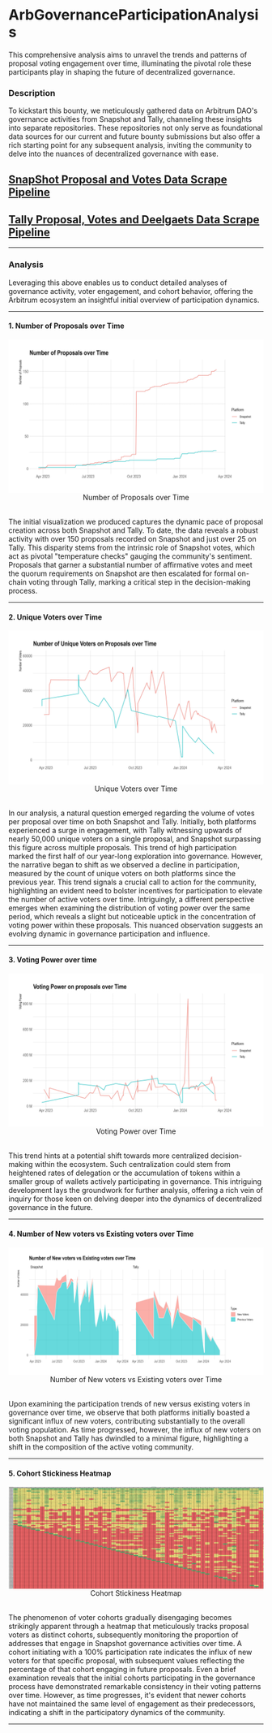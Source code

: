 # ArbGovernanceParticipationAnalysis
This comprehensive analysis aims to unravel the trends and patterns of proposal voting engagement over time, illuminating the pivotal role these participants play in shaping the future of decentralized governance.

### Description
To kickstart this bounty, we meticulously gathered data on Arbitrum DAO's governance activities from Snapshot and Tally, channeling these insights into separate repositories. These repositories not only serve as foundational data sources for our current and future bounty submissions but also offer a rich starting point for any subsequent analysis, inviting the community to delve into the nuances of decentralized governance with ease.

## [SnapShot Proposal and Votes Data Scrape Pipeline](https://github.com/yogesh-bansal/ArbSnapshotData)
## [Tally Proposal, Votes and Deelgaets Data Scrape Pipeline](https://github.com/yogesh-bansal/ArbTallyData)

<hr>

### Analysis

Leveraging this above enables us to conduct detailed analyses of governance activity, voter engagement, and cohort behavior, offering the Arbitrum ecosystem an insightful initial overview of participation dynamics.

<hr>

#### 1. Number of Proposals over Time

<img src="www/p1.jpg" align="center"/>
<div align="center">Number of Proposals over Time</div>
&nbsp;
&nbsp;

The initial visualization we produced captures the dynamic pace of proposal creation across both Snapshot and Tally. To date, the data reveals a robust activity with over 150 proposals recorded on Snapshot and just over 25 on Tally. This disparity stems from the intrinsic role of Snapshot votes, which act as pivotal "temperature checks" gauging the community's sentiment. Proposals that garner a substantial number of affirmative votes and meet the quorum requirements on Snapshot are then escalated for formal on-chain voting through Tally, marking a critical step in the decision-making process.

<hr>

#### 2. Unique Voters over Time

<img src="www/p2.jpg" align="center"/>
<div align="center">Unique Voters over Time</div>
&nbsp;
&nbsp;

In our analysis, a natural question emerged regarding the volume of votes per proposal over time on both Snapshot and Tally. Initially, both platforms experienced a surge in engagement, with Tally witnessing upwards of nearly 50,000 unique voters on a single proposal, and Snapshot surpassing this figure across multiple proposals. This trend of high participation marked the first half of our year-long exploration into governance. However, the narrative began to shift as we observed a decline in participation, measured by the count of unique voters on both platforms since the previous year. This trend signals a crucial call to action for the community, highlighting an evident need to bolster incentives for participation to elevate the number of active voters over time. Intriguingly, a different perspective emerges when examining the distribution of voting power over the same period, which reveals a slight but noticeable uptick in the concentration of voting power within these proposals. This nuanced observation suggests an evolving dynamic in governance participation and influence.

<hr>

#### 3. Voting Power over time

<img src="www/p5.jpg" align="center"/>
<div align="center">Voting Power over Time</div>
&nbsp;
&nbsp;

This trend hints at a potential shift towards more centralized decision-making within the ecosystem. Such centralization could stem from heightened rates of delegation or the accumulation of tokens within a smaller group of wallets actively participating in governance. This intriguing development lays the groundwork for further analysis, offering a rich vein of inquiry for those keen on delving deeper into the dynamics of decentralized governance in the future.

<hr>

#### 4. Number of New voters vs Existing voters over Time

<img src="www/p3.jpg" align="center"/>
<div align="center">Number of New voters vs Existing voters over Time</div>
&nbsp;
&nbsp;

Upon examining the participation trends of new versus existing voters in governance over time, we observe that both platforms initially boasted a significant influx of new voters, contributing substantially to the overall voting population. As time progressed, however, the influx of new voters on both Snapshot and Tally has dwindled to a minimal figure, highlighting a shift in the composition of the active voting community.

<hr>

#### 5. Cohort Stickiness Heatmap

<img src="www/p4.png" align="center"/>
<div align="center">Cohort Stickiness Heatmap</div>
&nbsp;
&nbsp;

The phenomenon of voter cohorts gradually disengaging becomes strikingly apparent through a heatmap that meticulously tracks proposal voters as distinct cohorts, subsequently monitoring the proportion of addresses that engage in Snapshot governance activities over time. A cohort initiating with a 100% participation rate indicates the influx of new voters for that specific proposal, with subsequent values reflecting the percentage of that cohort engaging in future proposals. Even a brief examination reveals that the initial cohorts participating in the governance process have demonstrated remarkable consistency in their voting patterns over time. However, as time progresses, it's evident that newer cohorts have not maintained the same level of engagement as their predecessors, indicating a shift in the participatory dynamics of the community.

<hr>
